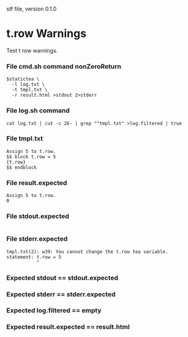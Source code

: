 stf file, version 0.1.0

# t.row Warnings

Test t row warnings.

### File cmd.sh command nonZeroReturn

~~~
$statictea \
  -l log.txt \
  -t tmpl.txt \
  -r result.html >stdout 2>stderr
~~~

### File log.sh command

~~~
cat log.txt | cut -c 26- | grep "^tmpl.txt" >log.filtered | true
~~~


### File tmpl.txt

~~~
Assign 5 to t.row.
$$ block t.row = 5
{t.row}
$$ endblock
~~~


### File result.expected

~~~
Assign 5 to t.row.
0
~~~

### File stdout.expected

~~~
~~~

### File stderr.expected

~~~
tmpl.txt(2): w39: You cannot change the t.row tea variable.
statement: t.row = 5
           ^
~~~

### Expected stdout == stdout.expected
### Expected stderr == stderr.expected
### Expected log.filtered == empty
### Expected result.expected == result.html
